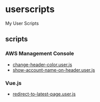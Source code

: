 # userscripts

My User Scripts

## scripts

### AWS Management Console

- [change-header-color.user.js](https://munierujp.github.io/userscripts/scripts/aws-management-console/change-header-color.user.js)
- [show-account-name-on-header.user.js](https://munierujp.github.io/userscripts/scripts/aws-management-console/show-account-name-on-header.user.js)

### Vue.js

- [redirect-to-latest-page.user.js](https://munierujp.github.io/userscripts/scripts/vuejs/redirect-to-latest-page.user.js)
